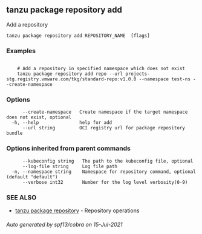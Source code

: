 ## tanzu package repository add

Add a repository

```
tanzu package repository add REPOSITORY_NAME  [flags]
```

### Examples

```

    # Add a repository in specified namespace which does not exist 	
    tanzu package repository add repo --url projects-stg.registry.vmware.com/tkg/standard-repo:v1.0.0 --namespace test-ns --create-namespace
```

### Options

```
      --create-namespace   Create namespace if the target namespace does not exist, optional
  -h, --help               help for add
      --url string         OCI registry url for package repository bundle
```

### Options inherited from parent commands

```
      --kubeconfig string   The path to the kubeconfig file, optional
      --log-file string     Log file path
  -n, --namespace string    Namespace for repository command, optional (default "default")
      --verbose int32       Number for the log level verbosity(0-9)
```

### SEE ALSO

* [tanzu package repository](tanzu_package_repository.md)	 - Repository operations

###### Auto generated by spf13/cobra on 15-Jul-2021
